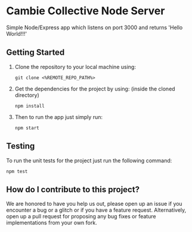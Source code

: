 # Cambie Collective Node Server

Simple Node/Express app which listens on port 3000 and returns 'Hello World!!!'

## Getting Started

1. Clone the repository to your local machine using: 
    ```
    git clone <%REMOTE_REPO_PATH%>
    ```
2. Get the dependencies for the project by using: (inside the cloned directory) 
    ```
    npm install
    ```
3. Then to run the app just simply run:
    ```
    npm start
    ```

## Testing

To run the unit tests for the project just run the following command:
```
npm test
```

## How do I contribute to this project?

We are honored to have you help us out, please open up an issue if you encounter a bug or a glitch or if you have a feature request. Alternatively, open up a pull request for proposing any bug fixes or feature implementations from your own fork.
